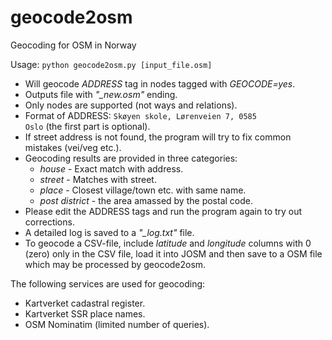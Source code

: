 # geocode2osm
Geocoding for OSM in Norway

Usage: <code>python geocode2osm.py [input_file.osm]</code>

* Will geocode *ADDRESS* tag in nodes tagged with *GEOCODE=yes*.
* Outputs file with *"_new.osm"* ending.
* Only nodes are supported (not ways and relations).
* Format of ADDRESS: <code>Skøyen skole, Lørenveien 7, 0585 Oslo</code> (the first part is optional).
* If street address is not found, the program will try to fix common mistakes (vei/veg etc.).
* Geocoding results are provided in three categories:
  * *house* - Exact match with address.
  * *street* - Matches with street.
  * *place* - Closest village/town etc. with same name.
  * *post district* - the area amassed by the postal code.
* Please edit the ADDRESS tags and run the program again to try out corrections.
* A detailed log is saved to a *"_log.txt"* file.
* To geocode a CSV-file, include *latitude* and *longitude* columns with 0 (zero) only in the CSV file, load it into JOSM and then save to a OSM file which may be processed by geocode2osm.

The following services are used for geocoding:
* Kartverket cadastral register.
* Kartverket SSR place names.
* OSM Nominatim (limited number of queries).
